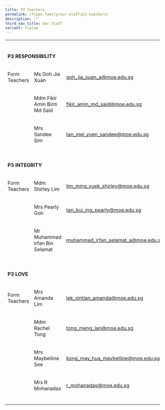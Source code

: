 ```yaml
---
title: P3 Teachers
permalink: /ftpps-family/our-staff/p3-teachers/
description: ""
third_nav_title: Our Staff
variant: tiptap
---
```

<table style="minWidth: 75px">
<colgroup>
<col>
<col>
<col>
</colgroup>
<tbody>
<tr>
<th rowspan="1" colspan="1">
<p></p>
</th>
<th rowspan="1" colspan="1">
<p></p>
</th>
<th rowspan="1" colspan="1">
<p></p>
</th>
</tr>
<tr>
<td rowspan="1" colspan="3">
<p><strong>P3 RESPONSIBILITY</strong>
</p>
</td>
</tr>
<tr>
<td rowspan="1" colspan="1">
<p>Form Teachers</p>
</td>
<td rowspan="1" colspan="1">
<p>Ms Goh Jia Xuan</p>
</td>
<td rowspan="1" colspan="1">
<p><a href="mailto:goh_jia_xuan_a@moe.edu.sg" rel="noopener noreferrer nofollow" target="_blank"><u>goh_jia_xuan_a@moe.edu.sg</u></a>
</p>
</td>
</tr>
<tr>
<td rowspan="1" colspan="1">
<p></p>
</td>
<td rowspan="1" colspan="1">
<p>Mdm Fikir Amin Binti Md Said</p>
</td>
<td rowspan="1" colspan="1">
<p><a href="mailto:fikir_amin_md_said@moe.edu.sg" rel="noopener noreferrer nofollow" target="_blank"><u>fikir_amin_md_said@moe.edu.sg</u></a>
</p>
</td>
</tr>
<tr>
<td rowspan="1" colspan="1">
<p></p>
</td>
<td rowspan="1" colspan="1">
<p>Mrs Sandee Sim</p>
</td>
<td rowspan="1" colspan="1">
<p><a href="mailto:tan_mei_yuen_sandee@moe.edu.sg" rel="noopener noreferrer nofollow" target="_blank">tan_mei_yuen_sandee@moe.edu.sg</a>
</p>
</td>
</tr>
<tr>
<td rowspan="1" colspan="1">
<p></p>
</td>
<td rowspan="1" colspan="1">
<p></p>
</td>
<td rowspan="1" colspan="1">
<p></p>
</td>
</tr>
<tr>
<td rowspan="1" colspan="3">
<p><strong>P3 INTEGRITY</strong>
</p>
</td>
</tr>
<tr>
<td rowspan="1" colspan="1">
<p>Form Teachers</p>
</td>
<td rowspan="1" colspan="1">
<p>Mdm Shirley Lim</p>
</td>
<td rowspan="1" colspan="1">
<p><a href="mailto:lim_ming_yuek_shirley@moe.edu.sg" rel="noopener noreferrer nofollow" target="_blank"><u>lim_ming_yuek_shirley@moe.edu.sg</u></a>
</p>
</td>
</tr>
<tr>
<td rowspan="1" colspan="1">
<p></p>
</td>
<td rowspan="1" colspan="1">
<p>Mrs Pearly Goh</p>
</td>
<td rowspan="1" colspan="1">
<p><a href="mailto:tan_kui_ing_pearly@moe.edu.sg" rel="noopener noreferrer nofollow" target="_blank"><u>tan_kui_ing_pearly@moe.edu.sg</u></a>
</p>
</td>
</tr>
<tr>
<td rowspan="1" colspan="1">
<p></p>
</td>
<td rowspan="1" colspan="1">
<p>Mr Muhammad Irfan Bin Selamat</p>
</td>
<td rowspan="1" colspan="1">
<p><a href="mailto:muhammad_irfan_selamat_a@moe.edu.sg" rel="noopener noreferrer nofollow" target="_blank">muhammad_irfan_selamat_a@moe.edu.sg</a>
</p>
</td>
</tr>
<tr>
<td rowspan="1" colspan="1">
<p></p>
</td>
<td rowspan="1" colspan="1">
<p></p>
</td>
<td rowspan="1" colspan="1">
<p></p>
</td>
</tr>
<tr>
<td rowspan="1" colspan="3">
<p><strong>P3 LOVE</strong>
</p>
</td>
</tr>
<tr>
<td rowspan="1" colspan="1">
<p>Form Teachers</p>
</td>
<td rowspan="1" colspan="1">
<p>Mrs Amanda Lim</p>
</td>
<td rowspan="1" colspan="1">
<p><a href="mailto:lek_xintian_amanda@moe.edu.sg" rel="noopener noreferrer nofollow" target="_blank"><u>lek_xintian_amanda@moe.edu.sg</u></a>
</p>
</td>
</tr>
<tr>
<td rowspan="1" colspan="1">
<p></p>
</td>
<td rowspan="1" colspan="1">
<p>Mdm Rachel Tong</p>
</td>
<td rowspan="1" colspan="1">
<p><a href="mailto:tong_meng_lan@moe.edu.sg" rel="noopener noreferrer nofollow" target="_blank"><u>tong_meng_lan@moe.edu.sg</u></a>
</p>
</td>
</tr>
<tr>
<td rowspan="1" colspan="1">
<p></p>
</td>
<td rowspan="1" colspan="1">
<p>Mrs Maybelline See</p>
</td>
<td rowspan="1" colspan="1">
<p><a href="mailto:kong_may_hua_maybelline@moe.edu.sg" rel="noopener noreferrer nofollow" target="_blank"><u>kong_may_hua_maybelline@moe.edu.sg</u></a>
</p>
</td>
</tr>
<tr>
<td rowspan="1" colspan="1">
<p></p>
</td>
<td rowspan="1" colspan="1">
<p>Mrs R Mohanadas</p>
</td>
<td rowspan="1" colspan="1">
<p><a href="mailto:r_mohanadas@moe.edu.sg" rel="noopener noreferrer nofollow" target="_blank">r_mohanadas@moe.edu.sg</a>
</p>
</td>
</tr>
<tr>
<td rowspan="1" colspan="1">
<p></p>
</td>
<td rowspan="1" colspan="1">
<p></p>
</td>
<td rowspan="1" colspan="1">
<p></p>
</td>
</tr>
</tbody>
</table>
<p></p>